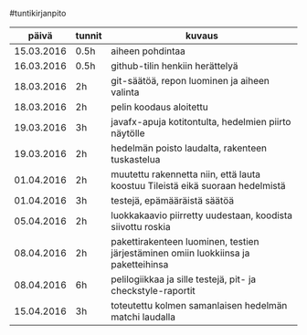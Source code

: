 ﻿#tuntikirjanpito

päivä | tunnit | kuvaus
------------------ | ------ | ----------------------
15.03.2016 | 0.5h | aiheen pohdintaa
16.03.2016 | 0.5h | github-tilin henkiin herättelyä
18.03.2016 | 2h | git-säätöä, repon luominen ja aiheen valinta
18.03.2016 | 2h | pelin koodaus aloitettu
19.03.2016 | 3h | javafx-apuja kotitontulta, hedelmien piirto näytölle
19.03.2016 | 2h | hedelmän poisto laudalta, rakenteen tuskastelua
01.04.2016 | 2h | muutettu rakennetta niin, että lauta koostuu Tileistä eikä suoraan hedelmistä
01.04.2016 | 3h | testejä, epämääräistä säätöä
05.04.2016 | 2h | luokkakaavio piirretty uudestaan, koodista siivottu roskia
08.04.2016 | 2h | pakettirakenteen luominen, testien järjestäminen omiin luokkiinsa ja paketteihinsa
08.04.2016 | 6h | pelilogiikkaa ja sille testejä, pit- ja checkstyle-raportit
15.04.2016 | 3h | toteutettu kolmen samanlaisen hedelmän matchi laudalla
